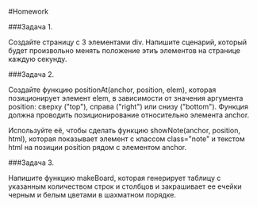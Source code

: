 #Homework 

###Задача 1. 

Создайте страницу с 3 элементами div. Напишите сценарий, который будет произвольно менять положение этиъ элементов на странице каждую секунду. 

###Задача 2.  

Создайте функцию positionAt(anchor, position, elem), которая позиционирует элемент elem, в зависимости от значения аргумента position: сверху ("top"), справа ("right") или снизу ("bottom"). 
Функция должна проводить позиционирование относительно элемента anchor.

Используйте её, чтобы сделать функцию showNote(anchor, position, html), которая показывает элемент с классом class="note" и текстом html на позиции position рядом с элементом anchor.

###Задача 3.  

Напишите функцию makeBoard, которая генерирует таблицу с указанным количеством строк и столбцов и закрашивает ее ечейки черным и белым цветами в шахматном порядке. 



